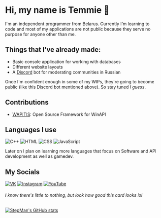 # Hi, my name is Temmie 🍕

I'm an independent programmer from Belarus. Currently I'm learning to code and most of my applications are not public because they serve no purpose for anyone other than me.

## Things that I've already made:
 - Basic console application for working with databases
 - Different website layouts
 - A [Discord](https://discord.com) bot for moderating communities in Russian

Once I'm confident enough in some of my WIPs, they're going to become public (like this Discord bot mentioned above). So stay tuned *I guess*.

## Contributions
- [WAPITIS](https://github.com/TonSharp/WAPITIS): Open Source Framework for WinAPI

## Languages I use
![C++](https://img.shields.io/badge/-C++-000033?style=for-the-badge&logo=C%2b%2b&logoColor=659ad2)
![HTML](https://img.shields.io/badge/-HTML-000033?style=for-the-badge&logo=HTML5&logoColor=E34F26)
![CSS](https://img.shields.io/badge/-CSS-000033?style=for-the-badge&logo=CSS3&logoColor=3399ff)
![JavaScript](https://img.shields.io/badge/-JavaScript-000033?style=for-the-badge&logo=JavaScript&logoColor=F7DF1E)

Later on I plan on learning more languages that focus on Software and API development as well as gamedev.

## My Socials
[![VK](https://img.shields.io/badge/-VK-000033?style=for-the-badge&logo=VK&logoColor=2787f5)](https://vk.com/stepmanofficial)
[![Instagram](https://img.shields.io/badge/-Instagram-000033?style=for-the-badge&logo=Instagram&logoColor=E4405F)](https://www.instagram.com/stepmanofficial/)
[![YouTube](https://img.shields.io/badge/-YouTube-000033?style=for-the-badge&logo=YouTube&logoColor=FF0000)](https://www.youtube.com/channel/UCe4rvu4SamkPXW9OlWCc_kg)

###### *I know there's little to nothing, but look how good this card looks lol*
[![StepMan's GitHub stats](https://github-readme-stats.vercel.app/api?username=stepmanofficial&custom_title=StepMan's%20GitHub%20Stats&show_icons=true&include_all_commits=true&theme=dark&bg_color=0,000033,2d2d75&icon_color=eff1f3)](https://github.com/anuraghazra/github-readme-stats)
